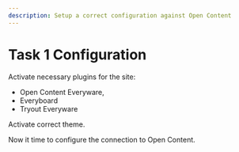 ```yaml
---
description: Setup a correct configuration against Open Content
---
```


# Task 1 Configuration

Activate necessary plugins for the site:

* Open Content Everyware,
* Everyboard
* Tryout Everyware

Activate correct theme.

Now it time to configure the connection to Open Content. 

